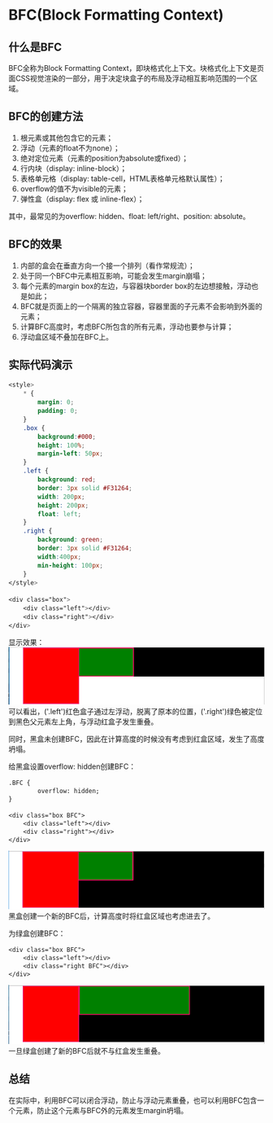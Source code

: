 # BFC\(Block Formatting Context\)

## 什么是BFC

BFC全称为Block Formatting Context，即块格式化上下文。块格式化上下文是页面CSS视觉渲染的一部分，用于决定块盒子的布局及浮动相互影响范围的一个区域。

## BFC的创建方法

1. 根元素或其他包含它的元素；
2. 浮动（元素的float不为none）；
3. 绝对定位元素（元素的position为absolute或fixed）；
4. 行内块（display: inline-block）；
5. 表格单元格（display: table-cell，HTML表格单元格默认属性）；
6. overflow的值不为visible的元素；
7. 弹性盒（display: flex 或 inline-flex）；

其中，最常见的为overflow: hidden、float: left/right、position: absolute。

## BFC的效果

1. 内部的盒会在垂直方向一个接一个排列（看作常规流）；
2. 处于同一个BFC中元素相互影响，可能会发生margin崩塌；
3. 每个元素的margin box的左边，与容器块border box的左边想接触，浮动也是如此；
4. BFC就是页面上的一个隔离的独立容器，容器里面的子元素不会影响到外面的元素；
5. 计算BFC高度时，考虑BFC所包含的所有元素，浮动也要参与计算；
6. 浮动盒区域不叠加在BFC上。

## 实际代码演示

```css
<style>
    * {
        margin: 0;
        padding: 0;
    }
    .box {
        background:#000;
        height: 100%;
        margin-left: 50px;
    }
    .left {
        background: red;
        border: 3px solid #F31264;
        width: 200px;
        height: 200px;
        float: left;
    }
    .right {                        
        background: green;
        border: 3px solid #F31264;
        width:400px;
        min-height: 100px;
    }
</style>

<div class="box">
    <div class="left"></div>
    <div class="right"></div>
</div>
```

显示效果：![](/assets/BFC1.png)可以看出，\('.left'\)红色盒子通过左浮动，脱离了原本的位置，\('.right'\)绿色被定位到黑色父元素左上角，与浮动红盒子发生重叠。

同时，黑盒未创建BFC，因此在计算高度的时候没有考虑到红盒区域，发生了高度坍塌。

给黑盒设置overflow: hidden创建BFC：

```
.BFC {
    	overflow: hidden;
}

<div class="box BFC">
    <div class="left"></div>
    <div class="right"></div>
</div>
```

![](/assets/BFC2.png)黑盒创建一个新的BFC后，计算高度时将红盒区域也考虑进去了。

为绿盒创建BFC：

```
<div class="box BFC">
    <div class="left"></div>
    <div class="right BFC"></div>
</div>
```

![](/assets/BFC3.png)一旦绿盒创建了新的BFC后就不与红盒发生重叠。

## 总结

在实际中，利用BFC可以闭合浮动，防止与浮动元素重叠，也可以利用BFC包含一个元素，防止这个元素与BFC外的元素发生margin坍塌。

